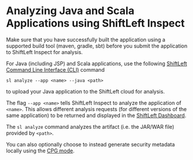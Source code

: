 # Analyzing Java and Scala Applications using ShiftLeft Inspect

Make sure that you have successfully built the application using a supported build tool (maven, gradle, sbt) before you submit the application to ShiftLeft Inspect for analysis. 

For Java (including JSP) and Scala applications, use the following [ShiftLeft Command Line Interface (CLI)](../using-cli/cli-reference.md) command

```
sl analyze --app <name> --java <path>
```

to upload your Java application to the ShiftLeft cloud for analysis. 

The flag `--app <name>` tells ShiftLeft Inspect to analyze the application of `<name>`. This allows different analysis requests (for different versions of the same application) to be returned and displayed in the [ShiftLeft Dashboard](../using-dashboard/vulnerability-dashboard.md).

The `sl analyze` command analyzes the artifact (i.e. the JAR/WAR file) provided by `<path>`.

You can also optionally choose to instead generate security metadata locally using the [CPG mode](analyzing-applications.md#cpg-mode).
